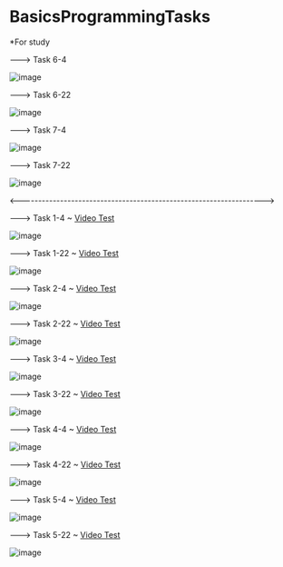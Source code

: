 # BasicsProgrammingTasks
*For study

---> Task 6-4

![image](https://github.com/Ok0lo/BasicsProgrammingTasks/assets/78851469/04dfb064-3268-402f-b395-5e1b3121d301)

---> Task 6-22

![image](https://github.com/Ok0lo/BasicsProgrammingTasks/assets/78851469/adb9739d-4ab9-484b-9710-3a36675e6fbd)

---> Task 7-4

![image](https://github.com/Ok0lo/BasicsProgrammingTasks/assets/78851469/725db6a1-9fb0-4c14-99b5-9fd815e59960)

---> Task 7-22

![image](https://github.com/Ok0lo/BasicsProgrammingTasks/assets/78851469/74675aa3-19a0-4fe7-8f1a-a5389558e93f)

<------------------------------------------------------------------->

---> Task 1-4 ~ [Video Test](https://www.dropbox.com/scl/fi/abtibqvfsiaj7i6ftw7s3/Task_1-4.mp4?rlkey=6rfe249ugn1iah21naiytxxrh&dl=0)

![image](https://github.com/Ok0lo/BasicsProgrammingTasks/assets/78851469/0fd5289f-866a-4f5a-b52c-8d72ceaeecb4)

---> Task 1-22 ~ [Video Test](https://www.dropbox.com/scl/fi/zjff9ljv8hcg0bex8a0k2/Taks_1-22.mp4?rlkey=pkxb8x0k1nf9vl49cdmgjklsw&dl=0)

![image](https://github.com/Ok0lo/BasicsProgrammingTasks/assets/78851469/8e6280e8-bd50-437c-9ee4-ca9691281ccd)

---> Task 2-4 ~ [Video Test](https://www.dropbox.com/scl/fi/8mbgzcy4vypnlv6v6sxca/Task_2-4.mp4?rlkey=m6dxtkih3o1w3yyfppjkupjyi&dl=0)

![image](https://github.com/Ok0lo/BasicsProgrammingTasks/assets/78851469/88f067c5-fd17-4954-8039-ca3face1bdf4)

---> Task 2-22 ~ [Video Test](https://www.dropbox.com/scl/fi/zlnm4wemn84st7c7qdi5t/Task_2-22.mp4?rlkey=nxtq075jmd368a2g3rbu0d809&dl=0)

![image](https://github.com/Ok0lo/BasicsProgrammingTasks/assets/78851469/e530a3c9-6dba-4771-ae2a-69513b91f5a3)

---> Task 3-4 ~ [Video Test](https://www.dropbox.com/scl/fi/v1raeaolnzwmk76iscdqm/Task_3-4.mp4?rlkey=40ccxharcdywz8myt9s7a37gp&dl=0)

![image](https://github.com/Ok0lo/BasicsProgrammingTasks/assets/78851469/506d3912-a0d9-4d4d-87a5-f2582ed982a1)

---> Task 3-22 ~ [Video Test](https://www.dropbox.com/scl/fi/lxj0nmt9p5ypjjw35ipez/Task_3-22.mp4?rlkey=rluozkvsiqlf24wbdl9saidq8&dl=0)

![image](https://github.com/Ok0lo/BasicsProgrammingTasks/assets/78851469/4a1ac6c0-2c16-49a7-b8db-947331d9433f)

---> Task 4-4 ~ [Video Test](https://www.dropbox.com/scl/fi/zoe9w4tjzoffx922hwb68/Task_4-4.mp4?rlkey=ryje0fta33ktjmjfkjwfw5idw&dl=0)

![image](https://github.com/Ok0lo/BasicsProgrammingTasks/assets/78851469/bbd2f5c2-9e3f-4a33-b654-ee33d1784672)

---> Task 4-22 ~ [Video Test](https://www.dropbox.com/scl/fi/9nu38j8xk4iagbvu9wpj6/Task_4-22.mp4?rlkey=i74za7rf6b7jpk6mnn8vdxajn&dl=0)

![image](https://github.com/Ok0lo/BasicsProgrammingTasks/assets/78851469/808d58b4-997d-455b-9686-bd806da67036)

---> Task 5-4 ~ [Video Test](https://www.dropbox.com/scl/fi/8qw31ipuvmm3bnpe2847b/Task_5-4.mp4?rlkey=2uyggsbgadz3b4tcx8x8zapte&dl=0)

![image](https://github.com/Ok0lo/BasicsProgrammingTasks/assets/78851469/89598171-88b3-452d-b9b5-7a60773bc49c)

---> Task 5-22 ~ [Video Test](https://www.dropbox.com/scl/fi/7qmmhfpw6jo4l3e1que17/Task_5-22.mp4?rlkey=iqj0wvoawt67ocviwt8pzx70g&dl=0)

![image](https://github.com/Ok0lo/BasicsProgrammingTasks/assets/78851469/4ba7ea50-027e-4b16-8813-f1890b097882)
